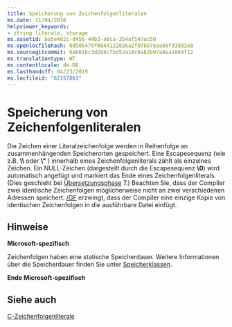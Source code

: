 ```yaml
---
title: Speicherung von Zeichenfolgenliteralen
ms.date: 11/04/2016
helpviewer_keywords:
- string literals, storage
ms.assetid: ba5e4d2c-d456-44b3-a8ca-354af547ac50
ms.openlocfilehash: 0d505479f0844122826a2f07b57eaa69f33932e8
ms.sourcegitcommit: 0ab61bc3d2b6cfbd52a16c6ab2b97a8ea1864f12
ms.translationtype: HT
ms.contentlocale: de-DE
ms.lasthandoff: 04/23/2019
ms.locfileid: "62157863"
---
```

# <a name="storage-of-string-literals"></a>Speicherung von Zeichenfolgenliteralen

Die Zeichen einer Literalzeichenfolge werden in Reihenfolge an zusammenhängenden Speicherorten gespeichert. Eine Escapesequenz (wie z.B. **\\\\** oder **\\"** ) innerhalb eines Zeichenfolgenliterals zählt als einzelnes Zeichen. Ein NULL-Zeichen (dargestellt durch die Escapesequenz **\0**) wird automatisch angefügt und markiert das Ende eines Zeichenfolgenliterals. (Dies geschieht bei [Übersetzungsphase](../preprocessor/phases-of-translation.md) 7.) Beachten Sie, dass der Compiler zwei identische Zeichenfolgen möglicherweise nicht an zwei verschiedenen Adressen speichert. [/GF](../build/reference/gf-eliminate-duplicate-strings.md) erzwingt, dass der Compiler eine einzige Kopie von identischen Zeichenfolgen in die ausführbare Datei einfügt.

## <a name="remarks"></a>Hinweise

**Microsoft-spezifisch**

Zeichenfolgen haben eine statische Speicherdauer. Weitere Informationen über die Speicherdauer finden Sie unter [Speicherklassen](../c-language/c-storage-classes.md).

**Ende Microsoft-spezifisch**

## <a name="see-also"></a>Siehe auch

[C-Zeichenfolgenliterale](../c-language/c-string-literals.md)
